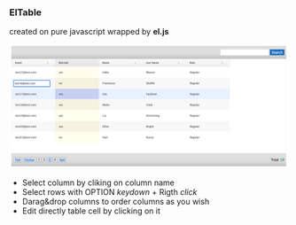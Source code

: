 ### ElTable

created on pure javascript wrapped by **el.js**

![](https://raw.githubusercontent.com/IgorShvartsev/eljs/refs/heads/main/examples/elTable/screenshot.png)

*   Select column by cliking on column name
*   Select rows with OPTION _keydown_ + Rigth _click_
*   Darag&drop columns to order columns as you wish
*   Edit directly table cell by clicking on it